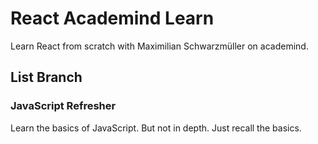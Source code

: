 # React Academind Learn

Learn React from scratch with Maximilian Schwarzmüller on academind.

## List Branch

### JavaScript Refresher

Learn the basics of JavaScript. But not in depth. Just recall the basics.
